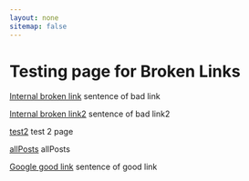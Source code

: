 ```yaml
---
layout: none
sitemap: false
---
```

<div class="home">

  <h1 class="page-heading">Testing page for Broken Links</h1>

  <p> <a href="/asdfasd">Internal broken link</a> sentence of bad link</p>

<p><a href="/asdfasd2">Internal broken link2</a> sentence of bad link2</p>
<p><a href="/test2">test2</a> test 2 page</p>
<p><a href="/allPosts">allPosts</a> allPosts</p>

  <div>
    <p> <a href="https://www.google.co.uk">Google good link</a> sentence of good link </p>
  </div>

</div>